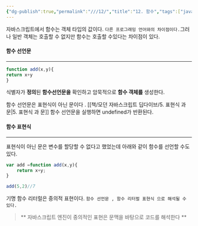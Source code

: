 ```yaml
---
{"dg-publish":true,"permalink":"///12/","title":"12. 함수","tags":["javascript"]}
---
```



자바스크립트에서 함수는 객체 타입의 값이다.  `다른 프로그래밍 언어와의 차이점이다.`그러나 일반 객체는 호출할 수 없지만 함수는 호출할 수있다는 차이점이 있다.


#### 함수 선언문
---
```js
function add(x,y){
return x+y
}
```

식별자가 **정의**된 **함수선언문을** 확인하고 암묵적으로 **함수 객체를** 생성한다.

함수 선언문은 표현식이 아닌 문이다 . [[책/모던 자바스크립트 딥다이브/5. 표현식 과 문\|5. 표현식 과 문]] 함수 선언문을 실행하면 undefined가 반환된다.

#### 함수 표현식 
--- 
표현식이 아닌 문은 변수를 할당할 수 없다고 했었는데  아래와 같이 함수를 선언할 수도 있다.

```js
var add =function add(x,y){
	return x+y;
}

add(5,2)//7
```

기명 함수 리터럴은  중의적 표현이다. `함수 선언문 , 함수 리터럴 표현식 으로 해석될 수 있다.`
>** 자바스크립트 엔진이 중의적인 표현은 문맥을 바탕으로 코드를 해석한다 **
 

